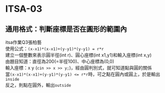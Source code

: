 # ITSA-03  
## 通用格式：判斷座標是否在圓形的範圍內  
itsa作業Q3張柏藝  
使用公式：`(x-x1)*(x-x1)+(y-y1)*(y-y1) = r*r`  
建立一個整數來表示圓半徑(int r)、圓心座標(int x1,y1)和輸入座標(int x,y)  
由題目知道：直徑為200(=半徑100)、中心座標為(0,0)  
輸入座標：x y (`cin >> x >> y;`)，經由圓判別式，就可知道點與圓的關係  
當`(x-x1)*(x-x1)+(y-y1)*(y-y1) <= r*r`時，可之點在圓內或圓上，於是輸出`inside`  
反之，則點在圓外，輸出`outside`



